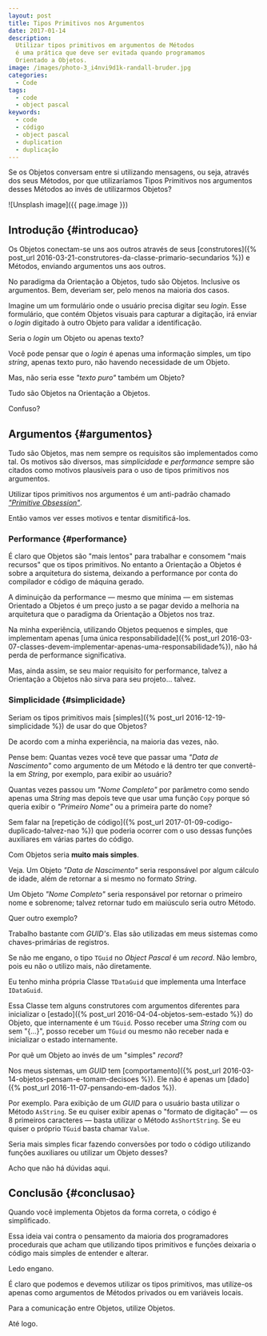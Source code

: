 ```yaml
---
layout: post
title: Tipos Primitivos nos Argumentos
date: 2017-01-14
description:
  Utilizar tipos primitivos em argumentos de Métodos
  é uma prática que deve ser evitada quando programamos
  Orientado a Objetos.
image: /images/photo-3_i4nvi9d1k-randall-bruder.jpg
categories: 
  - Code
tags:
  - code
  - object pascal
keywords:
  - code
  - código
  - object pascal
  - duplication
  - duplicação
--- 
```


Se os Objetos conversam entre si utilizando mensagens, 
ou seja, através dos seus Métodos, por que utilizaríamos
Tipos Primitivos nos argumentos desses Métodos ao invés
de utilizarmos Objetos?

<!--more-->

![Unsplash image]({{ page.image }})  

## Introdução {#introducao}

Os Objetos conectam-se uns aos outros através de seus 
[construtores]({% post_url 2016-03-21-construtores-da-classe-primario-secundarios %})
e Métodos, enviando argumentos uns aos outros.

No paradigma da Orientação a Objetos, tudo são Objetos.
Inclusive os argumentos.
Bem, deveriam ser, pelo menos na maioria dos casos.

Imagine um um formulário onde o usuário precisa digitar
seu *login*. Esse formulário, que contém Objetos visuais
para capturar a digitação, irá enviar o *login* digitado
à outro Objeto para validar a identificação.

Seria o *login* um Objeto ou apenas texto?

Você pode pensar que o *login* é apenas uma informação
simples, um tipo *string*, apenas texto puro, não havendo
necessidade de um Objeto.

Mas, não seria esse *"texto puro"* também um Objeto?

Tudo são Objetos na Orientação a Objetos.

Confuso?

## Argumentos {#argumentos}

Tudo são Objetos, mas nem sempre os requisitos são
implementados como tal.
Os motivos são diversos, mas *simplicidade* e *performance*
sempre são citados como motivos plausíveis para o uso
de tipos primitivos nos argumentos.

Utilizar tipos primitivos nos argumentos é um anti-padrão chamado
[*"Primitive Obsession"*](http://enterprisecraftsmanship.com/2015/03/07/functional-c-primitive-obsession/).

Então vamos ver esses motivos e tentar dismitificá-los.

### Performance {#performance}

É claro que Objetos são "mais lentos" para trabalhar e
consomem "mais recursos" que os tipos primitivos.
No entanto a Orientação a Objetos é sobre a arquitetura
do sistema, deixando a performance por conta do compilador
e código de máquina gerado.

A diminuição da performance — mesmo que mínima —
em sistemas Orientado a Objetos é um preço justo a se 
pagar devido a melhoria na arquitetura que o paradigma
da Orientação a Objetos nos traz.

Na minha experiência, utilizando Objetos pequenos e simples,
que implementam apenas
[uma única responsabilidade]({% post_url 2016-03-07-classes-devem-implementar-apenas-uma-responsabilidade%}),
não há perda de performance significativa.

Mas, ainda assim, se seu maior requisito for performance,
talvez a Orientação a Objetos não sirva para seu projeto...
talvez.

### Simplicidade {#simplicidade}

Seriam os tipos primitivos mais [simples]({% post_url 2016-12-19-simplicidade %})
de usar do que Objetos?

De acordo com a minha experiência, na maioria das vezes, não.

Pense bem: Quantas vezes você teve que passar uma *"Data de Nascimento"*
como argumento de um Método e lá dentro ter que convertê-la
em *String*, por exemplo, para exibir ao usuário?

Quantas vezes passou um *"Nome Completo"* por parâmetro como
sendo apenas uma *String* mas depois teve que usar uma função
`Copy` porque só queria exibir o *"Primeiro Nome"* ou a primeira
parte do nome?

Sem falar na [repetição de código]({% post_url 2017-01-09-codigo-duplicado-talvez-nao %})
que poderia ocorrer com o uso dessas funções auxiliares em 
várias partes do código.

Com Objetos seria **muito mais simples**.

Veja. Um Objeto *"Data de Nascimento"* seria responsável por
algum cálculo de idade, além de retornar a si mesmo no formato
*String*.

Um Objeto *"Nome Completo"* seria responsável por retornar
o primeiro nome e sobrenome; talvez retornar tudo em maiúsculo
seria outro Método.

Quer outro exemplo?

Trabalho bastante com *GUID's*. Elas são utilizadas em meus
sistemas como chaves-primárias de registros.

Se não me engano, o tipo `TGuid` no *Object Pascal* é um *record*.
Não lembro, pois eu não o utilizo mais, não diretamente.

Eu tenho minha própria Classe `TDataGuid` que implementa uma
Interface `IDataGuid`.

Essa Classe tem alguns construtores com argumentos diferentes
para inicializar o [estado]({% post_url 2016-04-04-objetos-sem-estado %})
do Objeto, que internamente é um `TGuid`.
Posso receber uma *String* com ou sem "{...}", posso receber um `TGuid`
ou mesmo não receber nada e inicializar o estado internamente.

Por quê um Objeto ao invés de um "simples" *record*?

Nos meus sistemas, um *GUID* tem [comportamento]({% post_url 2016-03-14-objetos-pensam-e-tomam-decisoes %}).
Ele não é apenas um [dado]({% post_url 2016-11-07-pensando-em-dados %}).

Por exemplo. Para exibição de um *GUID* para o usuário basta
utilizar o Método `AsString`.
Se eu quiser exibir apenas o "formato de digitação" — os 8
primeiros caracteres — basta utilizar o Método `AsShortString`.
Se eu quiser o próprio `TGuid` basta chamar `Value`.

Seria mais simples ficar fazendo conversões por todo o código
utilizando funções auxiliares ou utilizar um Objeto desses?

Acho que não há dúvidas aqui.

## Conclusão {#conclusao}

Quando você implementa Objetos da forma correta, o código
é simplificado.

Essa ideia vai contra o pensamento da maioria dos programadores
procedurais que acham que utilizando tipos primitivos e funções
deixaria o código mais simples de entender e alterar.

Ledo engano.

É claro que podemos e devemos utilizar os tipos primitivos, mas
utilíze-os apenas como argumentos de Métodos privados ou em 
variáveis locais.

Para a comunicação entre Objetos, utilize Objetos.

Até logo.